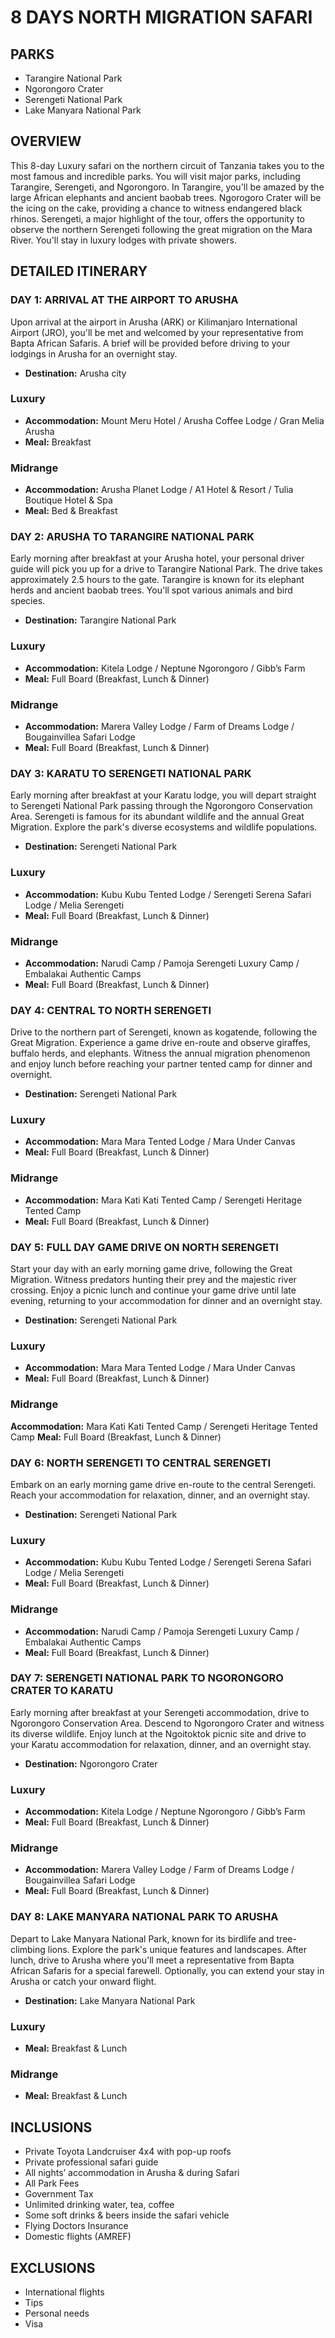 # 8 DAYS NORTH MIGRATION SAFARI

## PARKS

- Tarangire National Park
- Ngorongoro Crater
- Serengeti National Park
- Lake Manyara National Park

## OVERVIEW

This 8-day Luxury safari on the northern circuit of Tanzania takes you to the most famous and incredible parks. You will visit major parks, including Tarangire, Serengeti, and Ngorongoro. In Tarangire, you'll be amazed by the large African elephants and ancient baobab trees. Ngorogoro Crater will be the icing on the cake, providing a chance to witness endangered black rhinos. Serengeti, a major highlight of the tour, offers the opportunity to observe the northern Serengeti following the great migration on the Mara River. You'll stay in luxury lodges with private showers.

## DETAILED ITINERARY

### DAY 1: ARRIVAL AT THE AIRPORT TO ARUSHA

Upon arrival at the airport in Arusha (ARK) or Kilimanjaro International Airport (JRO), you'll be met and welcomed by your representative from Bapta African Safaris. A brief will be provided before driving to your lodgings in Arusha for an overnight stay.

- **Destination:** Arusha city
### Luxury
- **Accommodation:** Mount Meru Hotel / Arusha Coffee Lodge / Gran Melia Arusha
- **Meal:** Breakfast
### Midrange
- **Accommodation:** Arusha Planet Lodge / A1 Hotel & Resort / Tulia Boutique Hotel & Spa
- **Meal:** Bed & Breakfast

### DAY 2: ARUSHA TO TARANGIRE NATIONAL PARK

Early morning after breakfast at your Arusha hotel, your personal driver guide will pick you up for a drive to Tarangire National Park. The drive takes approximately 2.5 hours to the gate. Tarangire is known for its elephant herds and ancient baobab trees. You'll spot various animals and bird species.

- **Destination:** Tarangire National Park
### Luxury
- **Accommodation:** Kitela Lodge / Neptune Ngorongoro / Gibb’s Farm
- **Meal:** Full Board (Breakfast, Lunch & Dinner)
### Midrange
- **Accommodation:** Marera Valley Lodge / Farm of Dreams Lodge / Bougainvillea Safari Lodge
- **Meal:** Full Board (Breakfast, Lunch & Dinner)

### DAY 3: KARATU TO SERENGETI NATIONAL PARK

Early morning after breakfast at your Karatu lodge, you will depart straight to Serengeti National Park passing through the Ngorongoro Conservation Area. Serengeti is famous for its abundant wildlife and the annual Great Migration. Explore the park's diverse ecosystems and wildlife populations.

- **Destination:** Serengeti National Park
### Luxury
- **Accommodation:** Kubu Kubu Tented Lodge / Serengeti Serena Safari Lodge / Melia Serengeti
- **Meal:** Full Board (Breakfast, Lunch & Dinner)
### Midrange
- **Accommodation:** Narudi Camp / Pamoja Serengeti Luxury Camp / Embalakai Authentic Camps
- **Meal:** Full Board (Breakfast, Lunch & Dinner)

### DAY 4: CENTRAL TO NORTH SERENGETI

Drive to the northern part of Serengeti, known as kogatende, following the Great Migration. Experience a game drive en-route and observe giraffes, buffalo herds, and elephants. Witness the annual migration phenomenon and enjoy lunch before reaching your partner tented camp for dinner and overnight.

- **Destination:** Serengeti National Park
### Luxury
- **Accommodation:** Mara Mara Tented Lodge / Mara Under Canvas
- **Meal:** Full Board (Breakfast, Lunch & Dinner)
### Midrange
- **Accommodation:** Mara Kati Kati Tented Camp / Serengeti Heritage Tented Camp
- **Meal:** Full Board (Breakfast, Lunch & Dinner)

### DAY 5: FULL DAY GAME DRIVE ON NORTH SERENGETI

Start your day with an early morning game drive, following the Great Migration. Witness predators hunting their prey and the majestic river crossing. Enjoy a picnic lunch and continue your game drive until late evening, returning to your accommodation for dinner and an overnight stay.

- **Destination:** Serengeti National Park
### Luxury
- **Accommodation:** Mara Mara Tented Lodge / Mara Under Canvas
- **Meal:** Full Board (Breakfast, Lunch & Dinner)
### Midrange
**Accommodation:** Mara Kati Kati Tented Camp / Serengeti Heritage Tented Camp
**Meal:** Full Board (Breakfast, Lunch & Dinner)

### DAY 6: NORTH SERENGETI TO CENTRAL SERENGETI

Embark on an early morning game drive en-route to the central Serengeti. Reach your accommodation for relaxation, dinner, and an overnight stay.

- **Destination:** Serengeti National Park
### Luxury
- **Accommodation:** Kubu Kubu Tented Lodge / Serengeti Serena Safari Lodge / Melia Serengeti
- **Meal:** Full Board (Breakfast, Lunch & Dinner)
### Midrange
- **Accommodation:** Narudi Camp / Pamoja Serengeti Luxury Camp / Embalakai Authentic Camps
- **Meal:** Full Board (Breakfast, Lunch & Dinner)

### DAY 7: SERENGETI NATIONAL PARK TO NGORONGORO CRATER TO KARATU

Early morning after breakfast at your Serengeti accommodation, drive to Ngorongoro Conservation Area. Descend to Ngorongoro Crater and witness its diverse wildlife. Enjoy lunch at the Ngoitoktok picnic site and drive to your Karatu accommodation for relaxation, dinner, and an overnight stay.

- **Destination:** Ngorongoro Crater
### Luxury
- **Accommodation:** Kitela Lodge / Neptune Ngorongoro / Gibb’s Farm
- **Meal:** Full Board (Breakfast, Lunch & Dinner)
### Midrange
- **Accommodation:** Marera Valley Lodge / Farm of Dreams Lodge / Bougainvillea Safari Lodge
- **Meal:** Full Board (Breakfast, Lunch & Dinner)

### DAY 8: LAKE MANYARA NATIONAL PARK TO ARUSHA

Depart to Lake Manyara National Park, known for its birdlife and tree-climbing lions. Explore the park's unique features and landscapes. After lunch, drive to Arusha where you'll meet a representative from Bapta African Safaris for a special farewell. Optionally, you can extend your stay in Arusha or catch your onward flight.

- **Destination:** Lake Manyara National Park
### Luxury
- **Meal:** Breakfast & Lunch
### Midrange

- **Meal:** Breakfast & Lunch

## INCLUSIONS

- Private Toyota Landcruiser 4x4 with pop-up roofs
- Private professional safari guide
- All nights’ accommodation in Arusha & during Safari
- All Park Fees
- Government Tax
- Unlimited drinking water, tea, coffee
- Some soft drinks & beers inside the safari vehicle
- Flying Doctors Insurance
- Domestic flights (AMREF)

## EXCLUSIONS

- International flights
- Tips
- Personal needs
- Visa
